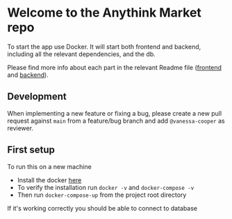 # Welcome to the Anythink Market repo

To start the app use Docker. It will start both frontend and backend, including all the relevant dependencies, and the db.

Please find more info about each part in the relevant Readme file ([frontend](frontend/readme.md) and [backend](backend/README.md)).

## Development

When implementing a new feature or fixing a bug, please create a new pull request against `main` from a feature/bug branch and add `@vanessa-cooper` as reviewer.

## First setup

To run this on a new machine
- Install the docker [here](https://docs.docker.com/get-docker/) 
- To verify the installation run `docker -v` and `docker-compose -v`
- Then run `docker-compose-up` from the project root directory

If it's working correctly you should be able to connect to database